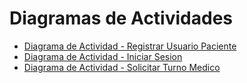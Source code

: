 # Diagramas de Actividades
 * [Diagrama de Actividad - Registrar Usuario Paciente](https://drive.google.com/file/d/1JJjmbTOgwYxwv6T2btjrVbcjkCKVGkDX/view?usp=sharing)
 * [Diagrama de Actividad - Iniciar Sesion](https://drive.google.com/file/d/1WGEsVFfVes3IrGG57AQkROtXt8wnphWW/view?usp=sharing)
 * [Diagrama de Actividad - Solicitar Turno Medico](https://drive.google.com/file/d/1sV3oAT9VOdAcbKqYwj3aLoju5NBnaaeg/view?usp=sharing)
